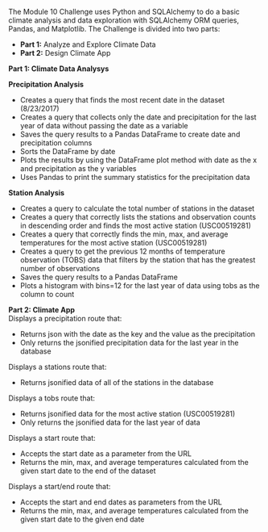 The Module 10 Challenge uses Python and SQLAlchemy to do a basic climate analysis and data exploration with SQLAlchemy ORM queries, Pandas, and Matplotlib. The Challenge is divided into two parts:
* **Part 1:** Analyze and Explore Climate Data
* **Part 2:** Design Climate App

**Part 1: Climate Data Analysys**<br>

**Precipitation Analysis**
* Creates a query that finds the most recent date in the dataset (8/23/2017)
* Creates a query that collects only the date and precipitation for the last year of data without passing the date as a variable
* Saves the query results to a Pandas DataFrame to create date and precipitation columns
* Sorts the DataFrame by date
* Plots the results by using the DataFrame plot method with date as the x and precipitation as the y variables
* Uses Pandas to print the summary statistics for the precipitation data

**Station Analysis**
* Creates a query to calculate the total number of stations in the dataset
* Creates a query that correctly lists the stations and observation counts in descending order and finds the most active station (USC00519281)
* Creates a query that correctly finds the min, max, and average temperatures for the most active station (USC00519281)
* Creates a query to get the previous 12 months of temperature observation (TOBS) data that filters by the station that has the greatest number of observations
* Saves the query results to a Pandas DataFrame
* Plots a histogram with bins=12 for the last year of data using tobs as the column to count

**Part 2: Climate App**<br>
Displays a precipitation route that:
* Returns json with the date as the key and the value as the precipitation
* Only returns the jsonified precipitation data for the last year in the database

Displays a stations route that:
* Returns jsonified data of all of the stations in the database

Displays a tobs route that:
* Returns jsonified data for the most active station (USC00519281)
* Only returns the jsonified data for the last year of data

Displays a start route that:
* Accepts the start date as a parameter from the URL
* Returns the min, max, and average temperatures calculated from the given start date to the end of the dataset

Displays a start/end route that:
* Accepts the start and end dates as parameters from the URL
* Returns the min, max, and average temperatures calculated from the given start date to the given end date
